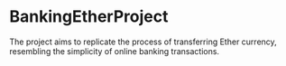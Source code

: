 # BankingEtherProject
The project aims to replicate the process of transferring Ether currency, resembling the simplicity of online banking transactions.
